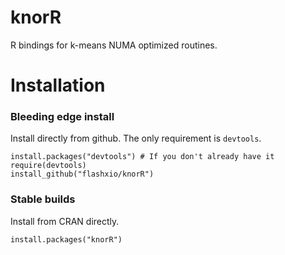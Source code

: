 # knorR

R bindings for k-means NUMA optimized routines.

# Installation

### Bleeding edge install

Install directly from github. The only requirement is `devtools`.

```
install.packages("devtools") # If you don't already have it
require(devtools)
install_github("flashxio/knorR")
```

### Stable builds

Install from CRAN directly.

```
install.packages("knorR")
```
